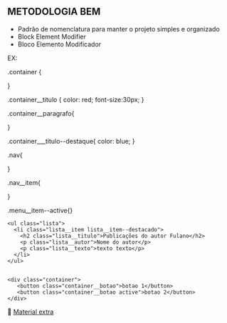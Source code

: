 ## METODOLOGIA BEM

- Padrão de nomenclatura para manter o projeto simples e organizado
- Block Element Modifier
- Bloco Elemento Modificador

EX:

.container {

}

.container__titulo {
color: red;
font-size:30px;
}

.container__paragrafo{

}

.container___titulo--destaque{
color: blue;
}


.nav{

}

.nav__item{

}

.menu__item--active{}
```
<ul class="lista">
  <li class="lista__item lista__item--destacado">
    <h2 class="lista__titulo">Publicações do autor Fulano</h2>
    <p class="lista__autor">Nome do autor</p>
    <p class="lista__texto">texto texto</p>
  </li>
</ul>


<div class="container">
   <button class="container__botao">botao 1</button>
   <button class="container__botao active">botao 2</button>
</div>
```




📌 [Material extra](https://medium.com/trainingcenter/bem-em-5min-f5c80fd23439)

